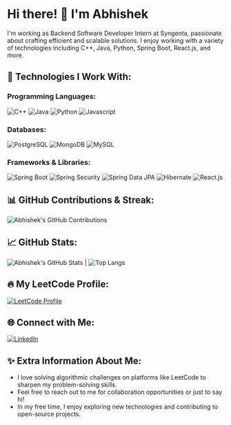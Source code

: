 # Hi there! 👋 I'm Abhishek

I'm working as Backend Software Developer Intern at Syngenta, passionate about crafting efficient and scalable solutions. I enjoy working with a variety of technologies including C++, Java, Python, Spring Boot, React.js, and more.

## 🚀 Technologies I Work With:

### Programming Languages:
![C++](https://img.shields.io/badge/C++-blue?logo=c%2B%2B)
![Java](https://img.shields.io/badge/Java-orange?logo=java)
![Python](https://img.shields.io/badge/Python-yellow?logo=python)
![Javascript](https://img.shields.io/badge/Javascript-red?logo=javascript)

### Databases:
![PostgreSQL](https://img.shields.io/badge/PostgreSQL-blue?logo=postgresql)
![MongoDB](https://img.shields.io/badge/MongoDB-green?logo=mongodb)
![MySQL](https://img.shields.io/badge/MySQL-blue?logo=mysql)

### Frameworks & Libraries:
![Spring Boot](https://img.shields.io/badge/Spring_Boot-lightgreen?logo=springboot)
![Spring Security](https://img.shields.io/badge/Spring_Security-green?logo=spring)
![Spring Data JPA](https://img.shields.io/badge/Spring_Data_JPA-yellowgreen?logo=spring)
![Hibernate](https://img.shields.io/badge/Hibernate-blue?logo=hibernate)
![React.js](https://img.shields.io/badge/React.js-blue?logo=react)

## 📊 GitHub Contributions & Streak:

![Abhishek's GitHub Contributions](https://github-readme-streak-stats.herokuapp.com/?user=AbhiIkhar)

<!-- If you want to show the total contributions, you can use the following link -->
<!-- ![Abhishek's Total GitHub Contributions](https://github-readme-stats.vercel.app/api/?username=AbhiIkhar&show_icons=true&theme=radical) -->


## 📈 GitHub Stats:

![Abhishek's GitHub Stats](https://github-readme-stats.vercel.app/api?username=AbhiIkhar&show_icons=true&theme=radical&include_all_commits=true) | ![Top Langs](https://github-readme-stats.vercel.app/api/top-langs/?username=AbhiIkhar&layout=compact)

## 🔥 My LeetCode Profile:

[![LeetCode Profile](https://img.shields.io/badge/LeetCode-ikharabhishek-brightgreen)](https://leetcode.com/u/ikharabhishek/)

## 🌐 Connect with Me:

[![LinkedIn](https://img.shields.io/badge/LinkedIn-Abhishek%20Ikhar-blue)](https://www.linkedin.com/in/abhishek-ikhar/)

## ✨ Extra Information About Me:

- I love solving algorithmic challenges on platforms like LeetCode to sharpen my problem-solving skills.
- Feel free to reach out to me for collaboration opportunities or just to say hi!
-  In my free time, I enjoy exploring new technologies and contributing to open-source projects.

